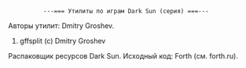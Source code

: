 ﻿              ---=== Утилиты по играм Dark Sun (серия) ===---

Авторы утилит: Dmitry Groshev.

1. gffsplit (c) Dmitry Groshev

Распаковщик ресурсов Dark Sun. Исходный код: Forth (см. forth.ru).